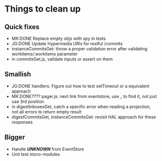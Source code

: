 # Things to clean up

## Quick fixes
* MK:DONE Replace empty objs with spy in tests
* JG:DONE Update Hypermedia URIs for restful /commits
* instanceCommitsGet: throw a proper validation error after validating workitems/:workitems parameter
* in commitsGet.js, validate inputs or assert on them

## Smallish
* JG:DONE handlers: Figure out how to test setTimeout or a equivalent approach
* MK:DONE???? pager.js: next link from eventstore, use _ to find it, not just use 3rd position
* in digestInboxesGet, catch a specific error when reading a projection, not all errors to return empty result
* digestCommitsGet, instanceCommitsGet: revisit HAL approach for these responses

## Bigger
* Handle ***UNKNOWN*** from EventStore
* Unit test micro-modules
